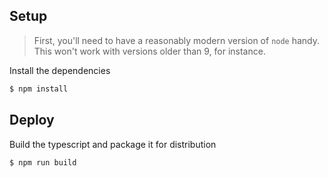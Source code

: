## Setup
> First, you'll need to have a reasonably modern version of `node` handy. This won't work with versions older than 9, for instance.

Install the dependencies
```bash
$ npm install
```

## Deploy
Build the typescript and package it for distribution
```bash
$ npm run build
```
